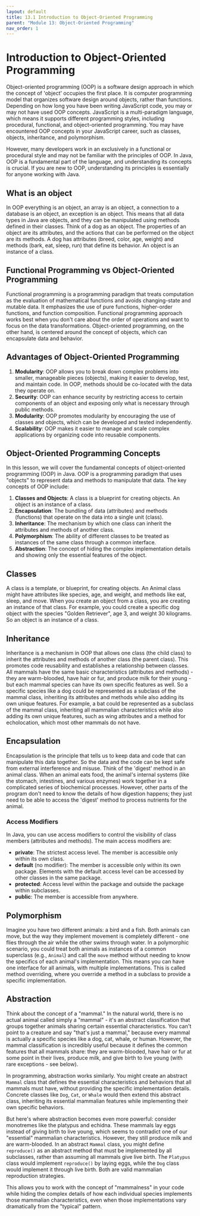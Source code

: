 ```yaml
---
layout: default
title: 13.1 Introduction to Object-Oriented Programming
parent: "Module 13: Object-Oriented Programming"
nav_order: 1
---
```


# Introduction to Object-Oriented Programming

Object-oriented programming (OOP) is a software design approach in which the concept of 'object' occupies the first place. It is computer programming model that organizes software design around objects, rather than functions. Depending on how long you have been writing JavaScript code, you may or may not have used OOP concepts. JavaScript is a multi-paradigm language, which means it supports different programming styles, including procedural, functional, and object-oriented programming. You may have encountered OOP concepts in your JavaScript career, such as classes, objects, inheritance, and polymorphism.

However, many developers work in an exclusively in a functional or procedural style and may not be familiar with the principles of OOP. In Java, OOP is a fundamental part of the language, and understanding its concepts is crucial. If you are new to OOP, understanding its principles is essentially for anyone working with Java.

## What is an object

In OOP everything is an object, an array is an object, a connection to a database is an object, an exception is an object. This means that all data types in Java are objects, and they can be manipulated using methods defined in their classes. Think of a dog as an object. The properties of an object are its attributes, and the actions that can be performed on the object are its methods. A dog has attributes (breed, color, age, weight) and methods (bark, eat, sleep, run) that define its behavior. An object is an instance of a class.

## Functional Programming vs Object-Oriented Programming

Functional programming is a programming paradigm that treats computation as the evaluation of mathematical functions and avoids changing-state and mutable data. It emphasizes the use of pure functions, higher-order functions, and function composition. Functional programming approach works best when you don't care about the order of operations and want to focus on the data transformations. Object-oriented programming, on the other hand, is centered around the concept of objects, which can encapsulate data and behavior.

## Advantages of Object-Oriented Programming

1. **Modularity**: OOP allows you to break down complex problems into smaller, manageable pieces (objects), making it easier to develop, test, and maintain code. In OOP, methods should be co-located with the data they operate on.
2. **Security**: OOP can enhance security by restricting access to certain components of an object and exposing only what is necessary through public methods.
3. **Modularity**: OOP promotes modularity by encouraging the use of classes and objects, which can be developed and tested independently.
4. **Scalability**: OOP makes it easier to manage and scale complex applications by organizing code into reusable components.

## Object-Oriented Programming Concepts

In this lesson, we will cover the fundamental concepts of object-oriented programming (OOP) in Java. OOP is a programming paradigm that uses "objects" to represent data and methods to manipulate that data. The key concepts of OOP include:

1. **Classes and Objects**: A class is a blueprint for creating objects. An object is an instance of a class.
2. **Encapsulation**: The bundling of data (attributes) and methods (functions) that operate on the data into a single unit (class).
3. **Inheritance**: The mechanism by which one class can inherit the attributes and methods of another class.
4. **Polymorphism**: The ability of different classes to be treated as instances of the same class through a common interface.
5. **Abstraction**: The concept of hiding the complex implementation details and showing only the essential features of the object.

## Classes

A class is a template, or blueprint, for creating objects. An Animal class might have attributes like species, age, and weight, and methods like eat, sleep, and move. When you create an object from a class, you are creating an instance of that class. For example, you could create a specific dog object with the species "Golden Retriever", age 3, and weight 30 kilograms.
So an object is an instance of a class.

## Inheritance

Inheritance is a mechanism in OOP that allows one class (the child class) to inherit the attributes and methods of another class (the parent class). This promotes code reusability and establishes a relationship between classes. All mammals have the same basic characteristics (attributes and methods) - they are warm-blooded, have hair or fur, and produce milk for their young - but each mammal species can have its own specific features as well. So a specific species like a dog could be represented as a subclass of the mammal class, inheriting its attributes and methods while also adding its own unique features. For example, a bat could be represented as a subclass of the mammal class, inheriting all mammalian characteristics while also adding its own unique features, such as wing attributes and a method for echolocation, which most other mammals do not have.

## Encapsulation

Encapsulation is the principle that tells us to keep data and code that can manipulate this data together. So the data and the code can be kept safe from external interference and misuse. Think of the 'digest' method in an animal class. When an animal eats food, the animal's internal systems (like the stomach, intestines, and various enzymes) work together in a complicated series of biochemical processes. However, other parts of the program don't need to know the details of how digestion happens; they just need to be able to access the 'digest' method to process nutrients for the animal.

### Access Modifiers

In Java, you can use access modifiers to control the visibility of class members (attributes and methods). The main access modifiers are:

- **private**: The strictest access level. The member is accessible only within its own class.
- **default** (no modifier): The member is accessible only within its own package. Elements with the default access level can be accessed by other classes in the same package.
- **protected**: Access level within the package and outside the package within subclasses.
- **public**: The member is accessible from anywhere.

## Polymorphism

Imagine you have two different animals: a bird and a fish. Both animals can move, but the way they implement movement is completely different - one flies through the air while the other swims through water. In a polymorphic scenario, you could treat both animals as instances of a common superclass (e.g., `Animal`) and call the `move` method without needing to know the specifics of each animal's implementation. This means you can have one interface for all animals, with multiple implementations. This is called method overriding, where you override a method in a subclass to provide a specific implementation.

## Abstraction

Think about the concept of a "mammal." In the natural world, there is no actual animal called simply a "mammal" - it's an abstract classification that groups together animals sharing certain essential characteristics. You can't point to a creature and say "that's just a mammal," because every mammal is actually a specific species like a dog, cat, whale, or human. However, the mammal classification is incredibly useful because it defines the common features that all mammals share: they are warm-blooded, have hair or fur at some point in their lives, produce milk, and give birth to live young (with rare exceptions - see below).

In programming, abstraction works similarly. You might create an abstract `Mammal` class that defines the essential characteristics and behaviors that all mammals must have, without providing the specific implementation details. Concrete classes like `Dog`, `Cat`, or `Whale` would then extend this abstract class, inheriting its essential mammalian features while implementing their own specific behaviors.

But here's where abstraction becomes even more powerful: consider monotremes like the platypus and echidna. These mammals lay eggs instead of giving birth to live young, which seems to contradict one of our "essential" mammalian characteristics. However, they still produce milk and are warm-blooded. In an abstract `Mammal` class, you might define `reproduce()` as an abstract method that must be implemented by all subclasses, rather than assuming all mammals give live birth. The `Platypus` class would implement `reproduce()` by laying eggs, while the `Dog` class would implement it through live birth. Both are valid mammalian reproduction strategies.

This allows you to work with the concept of "mammalness" in your code while hiding the complex details of how each individual species implements those mammalian characteristics, even when those implementations vary dramatically from the "typical" pattern.
